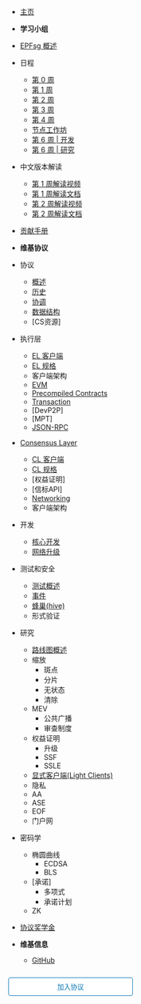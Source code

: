 - [主页](readme.md)
- **学习小组**
- [EPFsg 概述](/eps/intro.md)
- 日程
  - [第 0 周](/eps/week0.md)
  - [第 1 周](/eps/week1.md)
  - [第 2 周](/eps/week2.md)
  - [第 3 周](/eps/week3.md)
  - [第 4 周](/eps/week4.md)
  - [节点工作坊](/eps/nodes_workshop.md)
  - [第 6 周 | 开发](/eps/week6-dev.md)
  - [第 6 周 | 研究](/eps/week6-research.md)
- 中文版本解读
  - [第 1 周解读视频](https://openbuild.xyz/learn/courses/1029537544/3004)
  - [第 1 周解读文档](https://openbuild.xyz/learn/courses/1029537544/3005)
  - [第 2 周解读视频](https://openbuild.xyz/learn/courses/1029537544/3012)
  - [第 2 周解读文档](https://openbuild.xyz/learn/courses/1029537544/3013)
- [贡献手册](contributing.md)

- **维基协议**
- 协议
  - [概述](/wiki/protocol/overview.md)
  - [历史](/wiki/protocol/history.md)
  - [协调](/wiki/protocol/pm.md)
  - [数据结构](/wiki/protocol/data-structures.md)
  - [CS资源]
- 执行层
  - [EL 客户端](/wiki/EL/el-clients.md)
  - [EL 规格](/wiki/EL/el-specs.md)
  - 客户端架构
  - [EVM](/wiki/EL/evm.md)
  - [Precompiled Contracts](/wiki/EL/precompiled-contracts.md)
  - [Transaction](/wiki/EL/transaction.md)
  - [DevP2P]
  - [MPT]
  - [JSON-RPC](/wiki/EL/JSON-RPC.md)
- [Consensus Layer](/wiki/CL/overview.md)
  - [CL 客户端](/wiki/CL/cl-clients.md)
  - [CL 规格](/wiki/CL/cl-specs.md)
  - [权益证明]
  - [信标API]
  - [Networking](/wiki/CL/cl-networking.md)
  - 客户端架构
- 开发
  - [核心开发](/wiki/dev/core.md)
  - [网络升级](/wiki/dev/upgrades.md)
- 测试和安全
  - [测试概述](/wiki/testing/overview.md)
  - [事件](/wiki/testing/incidents.md)
  - [蜂巢(hive)](/wiki/testing/hive.md)
  - 形式验证
- 研究
  - [路线图概述](/wiki/research/roadmap.md)
  - 缩放
    - 斑点
    - 分片
    - 无状态
    - 清除
  - MEV
    - 公共广播
    - 审查制度
  - 权益证明
    - 升级
    - SSF
    - SSLE
  - [显式客户端(Light Clients)](/wiki/research/light-clients.md)
  - 隐私
  - AA
  - ASE
  - EOF
  - 门户网
- 密码学
  - 椭圆曲线
    - ECDSA
    - BLS
  - [承诺]
    - 多项式
    - 承诺计划
  - ZK
- [协议奖学金](/wiki/epf.md)

- **维基信息**
  - [GitHub](https://github.com/eth-protocol-fellows/protocol-studies)

<form action="https://eth-protocol-fellows.github.io/protocol-studies/#/eps/intro" target="_blank">
  <input type="submit" value="加入协议" style="cursor: pointer;margin-top:12px;padding:8px;background-color:#FFFFFF;border:1px solid #0374B5;border-radius:.25rem;color:#0374B5;display:inline-block;text-align:center;text-decoration:none;width:250px;-webkit-text-size-adjust:none;mso-hide:all;" />
</form>
